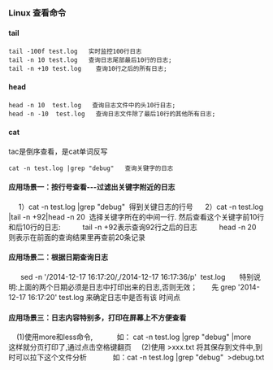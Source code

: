 ### Linux 查看命令

#### tail
```
tail -100f test.log   实时监控100行日志
tail -n 10 test.log   查询日志尾部最后10行的日志;
tail -n +10 test.log    查询10行之后的所有日志;
```

#### head
```
head -n 10  test.log   查询日志文件中的头10行日志;
head -n -10  test.log   查询日志文件除了最后10行的其他所有日志;
```

#### cat
tac是倒序查看，是cat单词反写
```
cat -n test.log |grep "debug"   查询关键字的日志
```


#### 应用场景一：按行号查看---过滤出关键字附近的日志

     1）cat -n test.log |grep "debug"  得到关键日志的行号
     2）cat -n test.log |tail -n +92|head -n 20  选择关键字所在的中间一行. 然后查看这个关键字前10行和后10行的日志:
          tail -n +92表示查询92行之后的日志
          head -n 20 则表示在前面的查询结果里再查前20条记录

#### 应用场景二：根据日期查询日志

      sed -n '/2014-12-17 16:17:20/,/2014-12-17 16:17:36/p'  test.log
      特别说明:上面的两个日期必须是日志中打印出来的日志,否则无效；
      先 grep '2014-12-17 16:17:20' test.log 来确定日志中是否有该 时间点

#### 应用场景三：日志内容特别多，打印在屏幕上不方便查看

    (1)使用more和less命令,
           如： cat -n test.log |grep "debug" |more     这样就分页打印了,通过点击空格键翻页
    (2)使用 >xxx.txt 将其保存到文件中,到时可以拉下这个文件分析
            如：cat -n test.log |grep "debug"  >debug.txt
